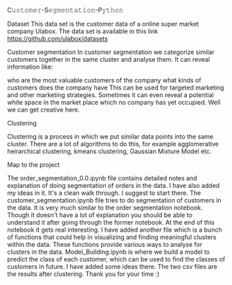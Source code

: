 C𝚞𝚜𝚝𝚘𝚖𝚎𝚛-S𝚎𝚐𝚖𝚎𝚗𝚝𝚊𝚝𝚒𝚘𝚗-P𝚢𝚝𝚑𝚘𝚗

Dataset
This data set is the customer data of a online super market company Ulabox. The data set is available in this link https://github.com/ulabox/datasets

Customer segmentation
In customer segmentation we categorize similar customers together in the same cluster and analyse them. It can reveal information like:

who are the most valuable customers of the company
what kinds of customers does the company have
This can be used for targeted marketing and other marketing strategies.
Sometimes it can even reveal a potential white space in the market place which no company has yet occupied. Well we can get creative here.

Clustering

Clustering is a process in which we put similar data points into the same cluster. There are a lot of algorithms to do this, for example agglomerative heirarchical clustering, kmeans clustering, Gaussian Mixture Model etc.

Map to the project

The order_segmentation_0.0.ipynb file contains detailed notes and explanation of doing segmentation of orders in the data. I have also added my ideas in it. It's a clean walk through. I suggest to start there.
The customer_segmentation.ipynb file tries to do segmentation of customers in the data. It is very much similar to the order segmentation notebook. Though it doesn't have a lot of explanation you should be able to understand it after going through the former notebook. At the end of this notebook it gets real interesting.
I have added another file which is a bunch of functions that could help in visualizing and finding meaningful clusters within the data. These functions provide various ways to analyse for clusters in the data.
Model_Building.ipynb is where we build a model to predict the class of each customer, which can be used to find the classes of customers in future. I have added some ideas there.
The two csv files are the results after clustering.
Thank you for your time :)
